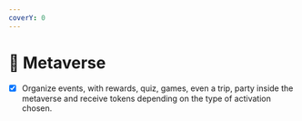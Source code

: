 ```yaml
---
coverY: 0
---
```


# 📳 Metaverse

* [x] Organize events, with rewards, quiz, games, even a trip, party inside the metaverse and receive tokens depending on the type of activation chosen.
